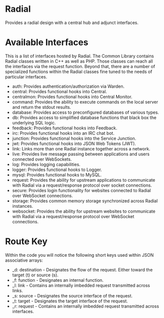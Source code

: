 # Radial
Provides a radial design with a central hub and adjunct interfaces.

# Available Interfaces
This is a list of interfaces hosted by Radial.  The Common Library contains Radial classes written in C++ as well as PHP.  Those classes can reach all the interfaces via the request function. Beyond that, there are a number of specialized functions within the Radial classes fine tuned to the needs of particular interfaces.

* auth:  Provides authentication/authorization via Warden.
* central:  Provides functional hooks into Central.
* centralmon:  Provides functional hooks into Central Monitor.
* command:  Provides the ability to execute commands on the local server and return the stdout results.
* database:  Provides access to preconfigured databases of various types.
* db:  Provides access to simplified database functions that black box the underlying SQL logic.
* feedback:  Provides functional hooks into Feedback.
* irc:  Provides functional hooks into an IRC chat bot.
* junction:  Provides functional hooks into the Service Junction.
* jwt:  Provides functional hooks into JSON Web Tokens (JWT).
* link:  Links more than one Radial instance together across a network.
* live:  Provides live message passing between applications and users connected over WebSockets.
* log:  Provides logging capabilities.
* logger:  Provides functional hooks to Logger.
* mysql:  Provides functional hooks to MySQL.
* request:  Provides the ability for upstream applications to communicate with Radial via a request/response protocol over socket connections.
* secure:  Provides login functionality for websites connected to Radial over WebSocket connections.
* storage:  Provides common memory storage synchronized across Radial instances.
* websocket:  Provides the ability for upstream websites to communicate with Radial via a request/response protocol over WebSocket connections.

# Route Key
Within the code you will notice the following short keys used within JSON associative arrays:

* _d:  destination - Designates the flow of the request.  Either toward the target (t) or source (s).
* _f:  function - Designates an internal function.
* _l:  link - Contains an internally imbedded request transmitted across links.
* _s:  source - Designates the source interface of the request.
* _t:  target - Designates the target interface of the request.
* _r:  request - Contains an internally imbedded request transmitted across interfaces.
